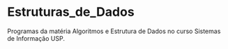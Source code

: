 # Estruturas_de_Dados
Programas da matéria Algoritmos e Estrutura de Dados no curso Sistemas de Informação USP.
